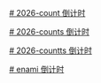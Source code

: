 [# 2026-count
倒计时](https://wangmeidong.github.io/2026-count/2026_count.html)

[# 2026-counts
倒计时](https://wangmeidong.github.io/2026-count/2026_counts.html)

[# 2026-countts
倒计时](https://wangmeidong.github.io/2026-count/2026_countts.html)

[# enami
倒计时](https://wangmeidong.github.io/2026-count/enami.html)

